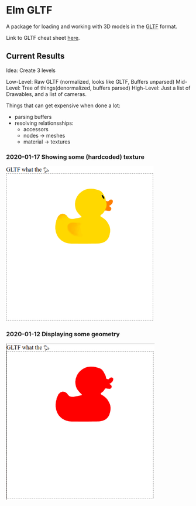 # Elm GLTF

A package for loading and working with 3D models in the [GLTF](https://github.com/KhronosGroup/glTF/tree/master/specification/2.0) format.

Link to GLTF cheat sheet [here](https://www.khronos.org/files/gltf20-reference-guide.pdf).

## Current Results

Idea: Create 3 levels

Low-Level: Raw GLTF (normalized, looks like GLTF, Buffers unparsed)
Mid-Level: Tree of things(denormalized, buffers parsed)
High-Level: Just a list of Drawables, and a list of cameras.

Things that can get expensive when done a lot:
- parsing buffers
- resolving relationsships:
  - accessors
  - nodes -> meshes
  - material -> textures

### 2020-01-17 Showing some (hardcoded) texture
![Second Result](/result_02.png?raw=true "Second Result")
### 2020-01-12 Displaying some geometry
![First Result](/result_01.png?raw=true "First Result")
